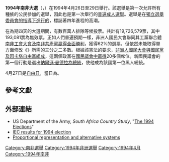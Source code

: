 **1994年南非大選**（，）在1994年4月26日至29日舉行。該選舉是第一次允許所有種族的公民參加的選舉，因此也是第一次舉行的[普遍成人選舉](../Page/普遍選舉.md "wikilink")。選舉是在[獨立選舉委員會的指導下進行的](../Page/南非選舉委員會.md "wikilink")，標誌著四年進程的高潮。

在為期四天的大選期間，有數百萬人排隊等候投票。共計有19,726,579票，其中193,081票為無效票。正如人們普遍預期一樣，非洲人國民大會聯同其工黨聯合體[南非工會大會及](https://zh.wikipedia.org/wiki/南非工會大會 "wikilink")[南非共產黨贏得全面勝利](https://zh.wikipedia.org/wiki/南非共產黨 "wikilink")，獲得62%的選票，但依然未能取得單方面修改《》所需的三分之二多數。根據該憲法的要求，[非洲人國民大會與](https://zh.wikipedia.org/wiki/非洲人國民大會 "wikilink")[國民黨及](https://zh.wikipedia.org/wiki/國民黨_\(南非\) "wikilink")[因卡塔自由黨組成](https://zh.wikipedia.org/wiki/因卡塔自由黨 "wikilink")，這兩個政黨在[國民議會中贏得](https://zh.wikipedia.org/wiki/國民議會_\(南非\) "wikilink")20多個席位。新國民議會的第一個行動是選出[納爾遜·曼德拉為](https://zh.wikipedia.org/wiki/納爾遜·曼德拉 "wikilink")[總統](https://zh.wikipedia.org/wiki/南非總統 "wikilink")，使他成為該國第一位黑人總統。

4月27日是[自由日](https://zh.wikipedia.org/wiki/自由日_\(南非\) "wikilink")，當日為。

## 參考文獻

## 外部連結

  - US Department of the Army, *South Africa Country Study*, "[The 1994
    Elections](http://countrystudies.us/south-africa/77.htm)"
  - [IEC results for 1994
    election](https://web.archive.org/web/20080628132254/http://www.elections.org.za/Elections94.asp)
  - [Proportional representation and alternative
    systems](https://web.archive.org/web/20080830075911/http://www.uiowa.edu/~electdis/SouthAfrica.htm)

[Category:南非選舉](https://zh.wikipedia.org/wiki/Category:南非選舉 "wikilink")
[Category:1994年非洲選舉](https://zh.wikipedia.org/wiki/Category:1994年非洲選舉 "wikilink")
[Category:1994年4月](https://zh.wikipedia.org/wiki/Category:1994年4月 "wikilink")
[Category:1994年南非](https://zh.wikipedia.org/wiki/Category:1994年南非 "wikilink")
